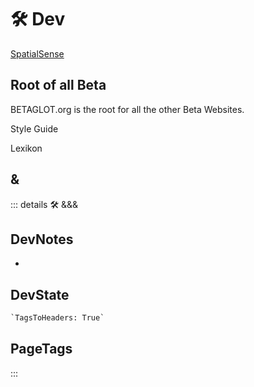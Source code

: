 # 🛠 <dev>Dev</dev>

[SpatialSense](/Content/Neuro/NeuroTheoria/SpatialCognition/Overview.md)

## Root of all Beta

BETAGLOT.org is the root for all the other Beta Websites.

Style Guide

Lexikon

## <dev>**&**</dev>

<!-- =================================================== -->
<!-- =================================================== -->
<!-- =================================================== -->
<!-- =================================================== -->
<!-- =================================================== -->
::: details 🛠 <dev>&&&</dev>

## DevNotes

-

## DevState

```py
`TagsToHeaders: True`
```

<h2>PageTags</h2>

:::
